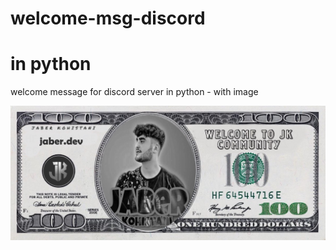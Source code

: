 # welcome-msg-discord
# in python
welcome message for discord server in python - with image 

![](jaber.dev.png)

